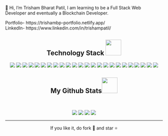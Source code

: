 👋 Hi, I’m Trisham Bharat Patil, I am learning to be a Full Stack Web Developer and eventually a Blockchain Developer.
<p>Portfolio- https://trishambp-portfolio.netlify.app/<br>
LinkedIn- https://www.linkedin.com/in/trishampatil/</p>

<h2 align="center">Technology Stack <img src="https://github.com/ritik307/ritik307/blob/main/images/laptop.gif" width="50"></h2>

<p align="center">
<img src="https://img.shields.io/badge/-C++-1572B6?style=flat-square&logo=cpp"/>
<img src="https://img.shields.io/badge/-HTML5-94B49F?style=flat-square&logo=html5&logoColor=white"/>
<img src="https://img.shields.io/badge/-CSS3-94B49F?style=flat-square&logo=css3"/>
<img src="https://img.shields.io/badge/-Bootstrap-94B49F?style=flat-square&logo=bootstrap"/>
<img src="https://img.shields.io/badge/-JavaScript-black?style=flat-square&logo=javascript"/>
<img src="https://img.shields.io/badge/-jQuery-black?style=flat-square&logo=jQuery"/>
<img src="https://img.shields.io/badge/-Mongo DB-495C83?style=flat-square&logo=mongodb"/>
<img src="https://img.shields.io/badge/-Express-495C83?style=flat-square&logo=express"/>
<img src="https://img.shields.io/badge/-React JS-495C83?style=flat-square&logo=react"/>
<img src="https://img.shields.io/badge/-Node JS-495C83?style=flat-square&logo=node"/>
<img src="https://img.shields.io/badge/-PHP-EAE509?style=flat-square&logo=php"/>
<img src="https://img.shields.io/badge/-MySQL-EAE509?style=flat-square&logo=sql"/>  
<img src="https://img.shields.io/badge/-Python-black?style=flat-square&logo=python"/>
<img src="https://img.shields.io/badge/-PyCharm-black?style=flat-square&logo=pycharm"/>
<img src="https://img.shields.io/badge/-django-black?style=flat-square&logo=django"/>  
<img src="https://img.shields.io/badge/-Java-ECB390?style=flat-square&logo=java"/>
<img src="https://img.shields.io/badge/-Eclipse IDE-ECB390?style=flat-square&logo=eclipse"/>
<img src="https://img.shields.io/badge/-MATLAB-black?style=flat-square&logo=matlab"/>
<img src="https://img.shields.io/badge/-Solidity-black?style=flat-square&logo=solidity"/>
<img src="https://img.shields.io/badge/-Git-black?style=flat-square&logo=git"/>
<img src="https://img.shields.io/badge/-GitHub-black?style=flat-square&logo=github"/>
<img src="https://img.shields.io/badge/-Ubuntu-black?style=flat-square&logo=ubuntu"/>
  <img src="https://img.shields.io/badge/-REST API-black?style=flat-square&logo=rest"/>
<img src="https://img.shields.io/badge/-Postman-black?style=flat-square&logo=postman"/>
</p>

<h2 align="center">
  My Github Stats<img src="https://media.giphy.com/media/VgCDAzcKvsR6OM0uWg/giphy.gif" width="50">
</h2>
<br>
<p align = "center">
  <img  src = "https://github-readme-stats.vercel.app/api?username=TrishamBP&show_icons=true&theme=radical&line_height=27">
  <img src = "https://github-readme-stats.vercel.app/api/top-langs/?username=TrishamBP&hide=html,css,java,shaderlab,kotlin,hlsl&theme=radical">
  <img  src = "[https://github-readme-stats.vercel.app/api?username=TrishamBP&show_icons=true&theme=radical&line_height=27]
</p>

<p align = "center">
   <img  src="https://github-readme-streak-stats.herokuapp.com/?user=TrishamBP&show_icons=true&locale=en&layout=compact&theme=radical&line_height=0" />
</p> 
<hr>
<p align="center">If you like it, do fork 🍴 and star ⭐</p>

